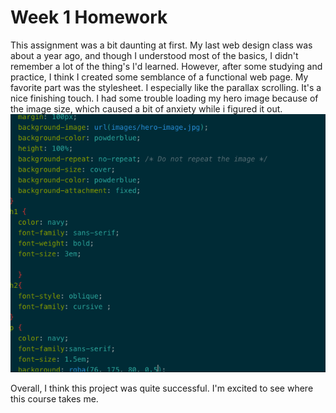 # Week 1 Homework

This assignment was a bit daunting at first. My last web design class was about a year ago, and though I understood most of the basics, I didn't remember a lot of the thing's I'd learned. However, after some studying and practice, I think I created some semblance of a functional web page. My favorite part was the stylesheet. I especially like the parallax scrolling. It's a nice finishing touch. I had some trouble loading my hero image because of the image size, which caused a bit of anxiety while i figured it out.
![image](images/style.jpg)

Overall, I think this project was quite successful. I'm excited to see where this course takes me.
